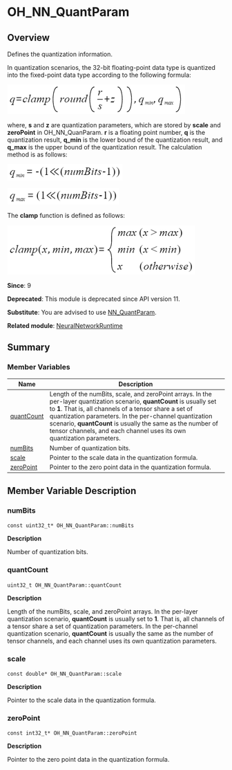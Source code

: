 # OH_NN_QuantParam


## Overview

Defines the quantization information.

In quantization scenarios, the 32-bit floating-point data type is quantized into the fixed-point data type according to the following formula:

![zh-cn_formulaimage_0000001405137102](figures/zh-cn_formulaimage_0000001405137102.png)

where, **s** and **z** are quantization parameters, which are stored by **scale** and **zeroPoint** in OH_NN_QuanParam. **r** is a floating point number, **q** is the quantization result, **q_min** is the lower bound of the quantization result, and **q_max** is the upper bound of the quantization result. The calculation method is as follows:

![zh-cn_formulaimage_0000001459019845](figures/zh-cn_formulaimage_0000001459019845.png)

![zh-cn_formulaimage_0000001408820090](figures/zh-cn_formulaimage_0000001408820090.png)

The **clamp** function is defined as follows:

![zh-cn_formulaimage_0000001455538697](figures/zh-cn_formulaimage_0000001455538697.png)

**Since**: 9

**Deprecated**: This module is deprecated since API version 11.

**Substitute**: You are advised to use [NN_QuantParam](_neural_network_runtime.md#nn_quantparam).

**Related module**: [NeuralNetworkRuntime](_neural_network_runtime.md)


## Summary


### Member Variables

| Name| Description|
| -------- | -------- |
| [quantCount](#quantcount) | Length of the numBits, scale, and zeroPoint arrays. In the per-layer quantization scenario, **quantCount** is usually set to **1**. That is, all channels of a tensor share a set of quantization parameters. In the per-channel quantization scenario, **quantCount** is usually the same as the number of tensor channels, and each channel uses its own quantization parameters.|
| [numBits](#numbits) | Number of quantization bits.|
| [scale](#scale) | Pointer to the scale data in the quantization formula.|
| [zeroPoint](#zeropoint) | Pointer to the zero point data in the quantization formula.|


## Member Variable Description


### numBits

```
const uint32_t* OH_NN_QuantParam::numBits
```

**Description**

Number of quantization bits.


### quantCount

```
uint32_t OH_NN_QuantParam::quantCount
```

**Description**

Length of the numBits, scale, and zeroPoint arrays. In the per-layer quantization scenario, **quantCount** is usually set to **1**. That is, all channels of a tensor share a set of quantization parameters. In the per-channel quantization scenario, **quantCount** is usually the same as the number of tensor channels, and each channel uses its own quantization parameters.


### scale

```
const double* OH_NN_QuantParam::scale
```

**Description**

Pointer to the scale data in the quantization formula.


### zeroPoint

```
const int32_t* OH_NN_QuantParam::zeroPoint
```

**Description**

Pointer to the zero point data in the quantization formula.

 